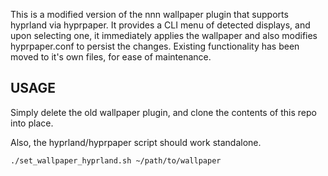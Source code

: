 This is a modified version of the nnn wallpaper plugin that supports hyprland via hyprpaper. It provides a CLI menu of detected displays, and upon selecting one, it immediately applies the wallpaper and also modifies hyprpaper.conf to persist the changes.
Existing functionality has been moved to it's own files, for ease of maintenance.
## USAGE
Simply delete the old wallpaper plugin, and clone the contents of this repo into place.

Also, the hyprland/hyprpaper script should work standalone.

```
./set_wallpaper_hyprland.sh ~/path/to/wallpaper
```

